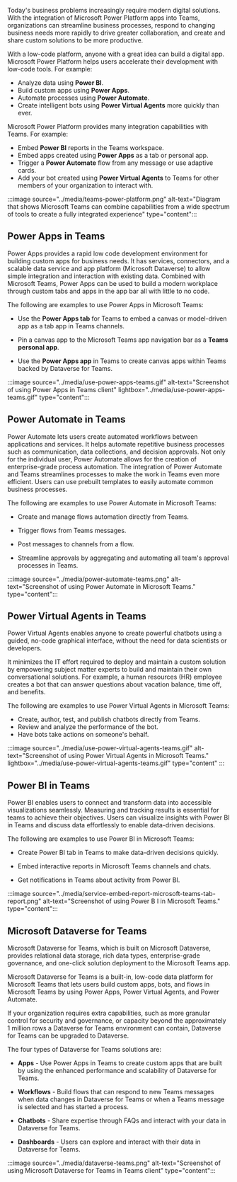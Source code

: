 Today's business problems increasingly require modern digital solutions. With the integration of Microsoft Power Platform apps into Teams, organizations can streamline business processes, respond to changing business needs more rapidly to drive greater collaboration, and create and share custom solutions to be more productive.

With a low-code platform, anyone with a great idea can build a digital app. Microsoft Power Platform helps users accelerate their development with low-code tools. For example:

* Analyze data using **Power BI**.
* Build custom apps using **Power Apps**.
* Automate processes using **Power Automate**.
* Create intelligent bots using **Power Virtual Agents** more quickly than ever. 

Microsoft Power Platform provides many integration capabilities with Teams. For example: 

* Embed **Power BI** reports in the Teams workspace.
* Embed apps created using **Power Apps** as a tab or personal app.
* Trigger a **Power Automate** flow from any message or use adaptive cards.
* Add your bot created using **Power Virtual Agents** to Teams for other members of your organization to interact with.

‎:::image  source="../media/teams-power-platform.png" alt-text="Diagram that shows Microsoft Teams can combine capabilities from a wide spectrum of tools to create a fully integrated experience" type="content":::

## Power Apps in Teams
Power Apps provides a rapid low code development environment for building custom apps for business needs. It has services, connectors, and a scalable data service and app platform (Microsoft Dataverse) to allow simple integration and interaction with existing data. Combined with Microsoft Teams, Power Apps can be used to build a modern workplace through custom tabs and apps in the app bar all with little to no code. 

The following are examples to use Power Apps in Microsoft Teams:

- Use the **Power Apps tab** for Teams to embed a canvas or model-driven app as a tab app in Teams channels.

- Pin a canvas app to the Microsoft Teams app navigation bar as a **Teams personal app**.

- Use the **Power Apps app** in Teams to create canvas apps within Teams backed by Dataverse for Teams.

‎:::image  source="../media/use-power-apps-teams.gif" alt-text="Screenshot of using Power Apps in Teams client" lightbox="../media/use-power-apps-teams.gif"  type="content":::

## Power Automate in Teams

Power Automate lets users create automated workflows between applications and services. It helps automate repetitive business processes such as communication, data collections, and decision approvals. Not only for the individual user, Power Automate allows for the creation of enterprise-grade process automation. The integration of Power Automate and Teams streamlines processes to make the work in Teams even more efficient. Users can use prebuilt templates to easily automate common business processes. 

The following are examples to use Power Automate in Microsoft Teams:

- Create and manage flows automation directly from Teams.

- Trigger flows from Teams messages.

- Post messages to channels from a flow.

- Streamline approvals by aggregating and automating all team's approval processes in Teams.

‎:::image  source="../media/power-automate-teams.png" alt-text="Screenshot of using Power Automate in Microsoft Teams."  type="content":::

## Power Virtual Agents in Teams

Power Virtual Agents enables anyone to create powerful chatbots using a guided, no-code graphical interface, without the need for data scientists or developers.

It minimizes the IT effort required to deploy and maintain a custom solution by empowering subject matter experts to build and maintain their own conversational solutions. For example, a human resources (HR) employee creates a bot that can answer questions about vacation balance, time off, and benefits.

The following are examples to use Power Virtual Agents in Microsoft Teams:

- Create, author, test, and publish chatbots directly from Teams.
- Review and analyze the performance of the bot.
- Have bots take actions on someone's behalf.

‎:::image  source="../media/use-power-virtual-agents-teams.gif" alt-text="Screenshot of using Power Virtual Agents in Microsoft Teams." lightbox="../media/use-power-virtual-agents-teams.gif"  type="content" :::


## Power BI in Teams

Power BI enables users to connect and transform data into accessible visualizations seamlessly. Measuring and tracking results is essential for teams to achieve their objectives. Users can visualize insights with Power BI in Teams and discuss data effortlessly to enable data-driven decisions. 

The following are examples to use Power BI in Microsoft Teams:

- Create Power BI tab in Teams to make data-driven decisions quickly.

- Embed interactive reports in Microsoft Teams channels and chats.

- Get notifications in Teams about activity from Power BI.

‎:::image  source="../media/service-embed-report-microsoft-teams-tab-report.png" alt-text="Screenshot of using Power B I in Microsoft Teams."  type="content":::


## Microsoft Dataverse for Teams

Microsoft Dataverse for Teams, which is built on Microsoft Dataverse, provides relational data storage, rich data types, enterprise-grade governance, and one-click solution deployment to the Microsoft Teams app. 

Microsoft Dataverse for Teams is a built-in, low-code data platform for Microsoft Teams that lets users build custom apps, bots, and flows in Microsoft Teams by using Power Apps, Power Virtual Agents, and Power Automate. 

If your organization requires extra capabilities, such as more granular control for security and governance, or capacity beyond the approximately 1 million rows a Dataverse for Teams environment can contain, Dataverse for Teams can be upgraded to Dataverse.

The four types of Dataverse for Teams solutions are:

* **Apps** - Use Power Apps in Teams to create custom apps that are built by using the enhanced performance and scalability of Dataverse for Teams. 

* **Workflows** - Build flows that can respond to new Teams messages when data changes in Dataverse for Teams or when a Teams message is selected and has started a process. 

* **Chatbots** - Share expertise through FAQs and interact with your data in Dataverse for Teams.

* **Dashboards** - Users can explore and interact with their data in Dataverse for Teams.

‎:::image  source="../media/dataverse-teams.png" alt-text="Screenshot of using Microsoft Dataverse for Teams in Teams client"  type="content":::


